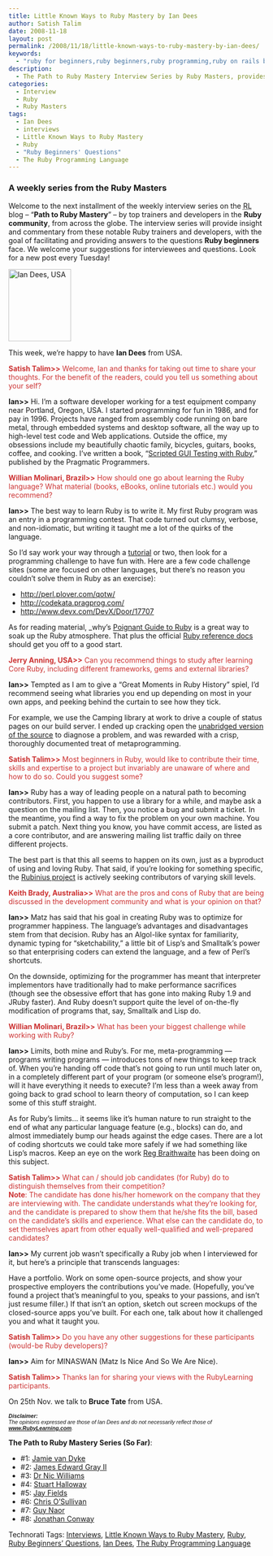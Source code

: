 ```yaml
---
title: Little Known Ways to Ruby Mastery by Ian Dees
author: Satish Talim
date: 2008-11-18
layout: post
permalink: /2008/11/18/little-known-ways-to-ruby-mastery-by-ian-dees/
keywords:
  - "ruby for beginners,ruby beginners,ruby programming,ruby on rails blog,rails blog,rails tutorials,ruby beginners\\\' questions,little known ways to ruby mastery,ruby masters,interviews,Ian Dees,ruby,the ruby programming language"
description:
  - The Path to Ruby Mastery Interview Series by Ruby Masters, provides guidance to and answers questions confronting Ruby beginners from across the globe.
categories:
  - Interview
  - Ruby
  - Ruby Masters
tags:
  - Ian Dees
  - interviews
  - Little Known Ways to Ruby Mastery
  - Ruby
  - "Ruby Beginners' Questions"
  - The Ruby Programming Language
---
```

<div>
  <h3>
    A weekly series from the Ruby Masters
  </h3>
  
  <p class="update">
    Welcome to the next installment of the weekly interview series on the <abbr title="RubyLearning">RL</abbr> blog &#8211; &#8220;<strong>Path to Ruby Mastery</strong>&#8221; &#8211; by top trainers and developers in the <strong>Ruby community</strong>, from across the globe. The interview series will provide insight and commentary from these notable Ruby trainers and developers, with the goal of facilitating and providing answers to the questions <strong>Ruby beginners</strong> face. We welcome your suggestions for interviewees and questions. Look for a new post every Tuesday!
  </p>
  
  <p>
    <img class="alignright" src="http://rubylearning.com/images/iandees.jpg" alt="Ian Dees, USA" title="Ian Dees, USA" width="123" height="142" />
  </p>
  
  <p>
    <span class="drop_cap">T</span>his week, we&#8217;re happy to have <strong>Ian Dees</strong> from USA.
  </p>
  
  <p>
    <span style="color:#CC3333;"><strong>Satish Talim>></strong> Welcome, Ian and thanks for taking out time to share your thoughts. For the benefit of the readers, could you tell us something about your self?</span>
  </p>
  
  <p>
    <strong>Ian>></strong> Hi. I&#8217;m a software developer working for a test equipment company near Portland, Oregon, USA. I started programming for fun in 1986, and for pay in 1996. Projects have ranged from assembly code running on bare metal, through embedded systems and desktop software, all the way up to high-level test code and Web applications. Outside the office, my obsessions include my beautifully chaotic family, bicycles, guitars, books, coffee, and cooking. I&#8217;ve written a book, &#8220;<a href="http://www.pragprog.com/titles/idgtr/scripted-gui-testing-with-ruby">Scripted GUI Testing with Ruby</a>,&#8221; published by the Pragmatic Programmers.
  </p>
  
  <p>
    <span style="color:#CC3333;"><strong>Willian Molinari, Brazil>></strong> How should one go about learning the Ruby language? What material (books, eBooks, online tutorials etc.) would you recommend?</span>
  </p>
  
  <p>
    <strong>Ian>></strong> The best way to learn Ruby is to write it. My first Ruby program was an entry in a programming contest. That code turned out clumsy, verbose, and non-idiomatic, but writing it taught me a lot of the quirks of the language.
  </p>
  
  <p>
    So I&#8217;d say work your way through a <a href="http://tryruby.hobix.com/">tutorial</a> or two, then look for a programming challenge to have fun with. Here are a few code challenge sites (some are focused on other languages, but there&#8217;s no reason you couldn&#8217;t solve them in Ruby as an exercise):
  </p>
  
  <ul>
    <li>
      <a href="http://perl.plover.com/qotw/">http://perl.plover.com/qotw/</a>
    </li>
    <li>
      <a href="http://codekata.pragprog.com/">http://codekata.pragprog.com/</a>
    </li>
    <li>
      <a href="http://www.devx.com/DevX/Door/17707">http://www.devx.com/DevX/Door/17707</a>
    </li>
  </ul>
  
  <p>
    As for reading material, _why&#8217;s <a href="http://poignantguide.net/ruby/">Poignant Guide to Ruby</a> is a great way to soak up the Ruby atmosphere. That plus the official <a href="http://www.ruby-doc.org/">Ruby reference docs</a> should get you off to a good start.
  </p>
  
  <p>
    <span style="color:#CC3333;"><strong>Jerry Anning, USA>></strong> Can you recommend things to study after learning Core Ruby, including different frameworks, gems and external libraries?</span>
  </p>
  
  <p>
    <strong>Ian>></strong> Tempted as I am to give a &#8220;Great Moments in Ruby History&#8221; spiel, I&#8217;d recommend seeing what libraries you end up depending on most in your own apps, and peeking behind the curtain to see how they tick.
  </p>
  
  <p>
    For example, we use the Camping library at work to drive a couple of status pages on our build server. I ended up cracking open the <a href="http://code.whytheluckystiff.net/svn/camping/trunk/lib/camping-unabridged.rb">unabridged version of the source</a> to diagnose a problem, and was rewarded with a crisp, thoroughly documented treat of metaprogramming.
  </p>
  
  <p>
    <span style="color:#CC3333;"><strong>Satish Talim>></strong> Most beginners in Ruby, would like to contribute their time, skills and expertise to a project but invariably are unaware of where and how to do so. Could you suggest some?</span>
  </p>
  
  <p>
    <strong>Ian>></strong> Ruby has a way of leading people on a natural path to becoming contributors. First, you happen to use a library for a while, and maybe ask a question on the mailing list. Then, you notice a bug and submit a ticket. In the meantime, you find a way to fix the problem on your own machine. You submit a patch. Next thing you know, you have commit access, are listed as a core contributor, and are answering mailing list traffic daily on three different projects.
  </p>
  
  <p>
    The best part is that this all seems to happen on its own, just as a byproduct of using and loving Ruby. That said, if you&#8217;re looking for something specific, the <a href="http://rubini.us/contribute">Rubinius project</a> is actively seeking contributors of varying skill levels.
  </p>
  
  <p>
    <span style="color:#CC3333;"><strong>Keith Brady, Australia>></strong> What are the pros and cons of Ruby that are being discussed in the development community and what is your opinion on that?</span>
  </p>
  
  <p>
    <strong>Ian>></strong> Matz has said that his goal in creating Ruby was to optimize for programmer happiness. The language&#8217;s advantages and disadvantages stem from that decision. Ruby has an Algol-like syntax for familiarity, dynamic typing for &#8220;sketchability,&#8221; a little bit of Lisp&#8217;s and Smalltalk&#8217;s power so that enterprising coders can extend the language, and a few of Perl&#8217;s shortcuts.
  </p>
  
  <p>
    On the downside, optimizing for the programmer has meant that interpreter implementors have traditionally had to make performance sacrifices (though see the obsessive effort that has gone into making Ruby 1.9 and JRuby faster). And Ruby doesn&#8217;t support quite the level of on-the-fly modification of programs that, say, Smalltalk and Lisp do.
  </p>
  
  <p>
    <span style="color:#CC3333;"><strong>Willian Molinari, Brazil>></strong> What has been your biggest challenge while working with Ruby?</span>
  </p>
  
  <p>
    <strong>Ian>></strong> Limits, both mine and Ruby&#8217;s. For me, meta-programming &#8212; programs writing programs &#8212; introduces tons of new things to keep track of. When you&#8217;re handing off code that&#8217;s not going to run until much later on, in a completely different part of your program (or someone else&#8217;s program!), will it have everything it needs to execute? I&#8217;m less than a week away from going back to grad school to learn theory of computation, so I can keep some of this stuff straight.
  </p>
  
  <p>
    As for Ruby&#8217;s limits&#8230; it seems like it&#8217;s human nature to run straight to the end of what any particular language feature (e.g., blocks) can do, and almost immediately bump our heads against the edge cases. There are a lot of coding shortcuts we could take more safely if we had something like Lisp&#8217;s macros. Keep an eye on the work <a href="http://rewrite.rubyforge.org/">Reg Braithwaite</a> has been doing on this subject.
  </p>
  
  <p>
    <span style="color:#CC3333;"><strong>Satish Talim>></strong> What can / should job candidates (for Ruby) do to distinguish themselves from their competition?<br /><strong>Note</strong>: The candidate has done his/her homework on the company that they are interviewing with. The candidate understands what they&#8217;re looking for, and the candidate is prepared to show them that he/she fits the bill, based on the candidate&#8217;s skills and experience. What else can the candidate do, to set themselves apart from other equally well-qualified and well-prepared candidates?</span>
  </p>
  
  <p>
    <strong>Ian>></strong> My current job wasn&#8217;t specifically a Ruby job when I interviewed for it, but here&#8217;s a principle that transcends languages:
  </p>
  
  <p>
    Have a portfolio. Work on some open-source projects, and show your prospective employers the contributions you&#8217;ve made. (Hopefully, you&#8217;ve found a project that&#8217;s meaningful to you, speaks to your passions, and isn&#8217;t just resume filler.) If that isn&#8217;t an option, sketch out screen mockups of the closed-source apps you&#8217;ve built. For each one, talk about how it challenged you and what it taught you.
  </p>
  
  <p>
    <span style="color:#CC3333;"><strong>Satish Talim>></strong> Do you have any other suggestions for these participants (would-be Ruby developers)?</span>
  </p>
  
  <p>
    <strong>Ian>></strong> Aim for MINASWAN (Matz Is Nice And So We Are Nice).
  </p>
  
  <p>
    <span style="color:#CC3333;"><strong>Satish Talim>></strong> Thanks Ian for sharing your views with the RubyLearning participants.</span>
  </p>
  
  <p class="note">
    On 25th Nov. we talk to <strong>Bruce Tate</strong> from USA.
  </p>
  
  <p>
    <span style="font-size: 8pt; font-family: Arial;"><i><strong>Disclaimer:</strong></i></span><br /><span style="font-size: 8pt; font-family: Arial;"><i>The opinions expressed are those of Ian Dees and do not necessarily reflect those of <strong><a href="http://rubylearning.com/">www.RubyLearning.com</a></strong>.</i></span>
  </p>
  
  <p>
    <strong>The Path to Ruby Mastery Series (So Far)</strong>:
  </p>
  
  <ul>
    <li>
      #1: <a href="http://rubylearning.com/blog/2008/09/23/little-known-ways-to-ruby-mastery-by-jamie-van-dyke/">Jamie van Dyke</a>
    </li>
    <li>
      #2: <a href="http://rubylearning.com/blog/2008/09/30/little-known-ways-to-ruby-mastery-by-james-edward-gray-ii/">James Edward Gray II</a>
    </li>
    <li>
      #3: <a href="http://rubylearning.com/blog/2008/10/07/little-known-ways-to-ruby-mastery-by-dr-nic-williams/">Dr Nic Williams</a>
    </li>
    <li>
      #4: <a href="http://rubylearning.com/blog/2008/10/14/little-known-ways-to-ruby-mastery-by-stuart-halloway/">Stuart Halloway</a>
    </li>
    <li>
      #5: <a href="http://rubylearning.com/blog/2008/10/21/little-known-ways-to-ruby-mastery-by-jay-fields/">Jay Fields</a>
    </li>
    <li>
      #6: <a href="http://rubylearning.com/blog/2008/10/28/little-known-ways-to-ruby-mastery-by-chris-osullivan/">Chris O&#8217;Sullivan</a>
    </li>
    <li>
      #7: <a href="http://rubylearning.com/blog/2008/11/04/little-known-ways-to-ruby-mastery-by-guy-naor/">Guy Naor</a>
    </li>
    <li>
      #8: <a href="http://rubylearning.com/blog/2008/11/11/little-known-ways-to-ruby-mastery-by-jonathan-conway/">Jonathan Conway</a>
    </li>
  </ul>
</div>

Technorati Tags: <a href="http://technorati.com/tag/Interviews" rel="tag">Interviews</a>, <a href="http://technorati.com/tag/Little+Known+Ways+to+Ruby+Mastery" rel="tag">Little Known Ways to Ruby Mastery</a>, <a href="http://technorati.com/tag/Ruby" rel="tag">Ruby</a>, <a href="http://technorati.com/tag/Ruby+Beginners%26%238217%3B+Questions" rel="tag">Ruby Beginners&#8217; Questions</a>, <a href="http://technorati.com/tag/Ian+Dees" rel="tag">Ian Dees</a>, <a href="http://technorati.com/tag/The+Ruby+Programming+Language" rel="tag">The Ruby Programming Language</a>
